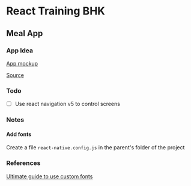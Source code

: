 # React Training BHK

## Meal App

### App Idea

[App mockup](images/app-plan-meals-app.png)

[Source](https://www.udemy.com/course/react-native-the-practical-guide/)

### Todo

- [ ] Use react navigation v5 to control screens

### Notes

#### Add fonts

Create a file `react-native.config.js` in the parent's folder of the project

### References

[Ultimate guide to use custom fonts](https://medium.com/@mehran.khan/ultimate-guide-to-use-custom-fonts-in-react-native-77fcdf859cf4)

